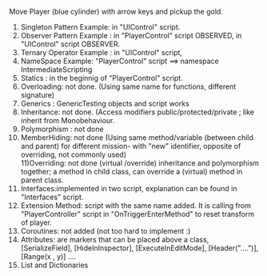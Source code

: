 Move Player (blue cylinder) with arrow keys and pickup the gold.

1) Singleton Pattern Example: in "UIControl" script.
2) Observer Pattern Example : in "PlayerControl" script OBSERVED, in "UIControl" script OBSERVER.
3) Ternary Operator Example : in "UIControl" script, 
4) NameSpace Example: "PlayerControl" script ==> namespace IntermediateScripting 
5) Statics : in the beginnig of "PlayerControl" script.
6) Overloading: not done. (Using same name for functions, different signature)
7) Generics : GenericTesting objects and script works
8) Inheritance: not done. (Access modifiers public/protected/private ; like inherit from Monobehaviour.
9) Polymorphism : not done
10) MemberHiding: not done (Using same method/variable (between child and parent) 
				for different mission- with "new" identifier, opposite of overriding, 
				not commonly used)  
11)Overriding: not done (virtual /override) inheritance and polymorphism together; a method in child class, 
						can override a (virtual) method in parent class.
12) Interfaces:implemented in two script, explanation can be found in "Interfaces" script.
13) Extension Method: script with the same name added. It is calling from "PlayerController" script
			in "OnTriggerEnterMethod" to reset transform of player.
14) Coroutines: not added (not too hard to implement :)
15) Attributes: are markers that can be placed above a class, [SerializeField], [HideInInspector],
		[ExecuteInEditMode], [Header("....")], [Range(x , y)] ....
16) List and Dictionaries 

